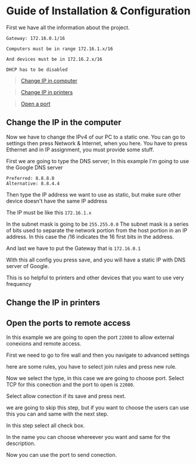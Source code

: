 # Guide of Installation & Configuration

First we have all the information about the project.

```
Gateway: 172.16.0.1/16

Computers must be in range 172.16.1.x/16

And devices must be in 172.16.2.x/16

DHCP has to be disabled
```

> [Change IP in computer](#change-the-ip-in-the-computer)

> [Change IP in printers](#change-the-ip-in-printers)

> [Open a port](#Open-the-ports-to-remote-access)

## Change the IP in the computer

Now we have to change the IPv4 of our PC to a static one.
You can go to settings then press Network & Internet,
when you here. You have to press Ethernet and in IP
assignment, you must provide some stuff.

First we are going to type the DNS server;
In this example I'm going to use the Google DNS server

```
Preferred: 8.8.8.8
Alternative: 8.8.4.4
```

Then type the IP address we want to use as static, but make sure other device doesn't have the same IP address

The IP must be like this `172.16.1.x`

In the subnet mask is going to be `255.255.0.0`
The subnet mask is a series of bits used to separate the network portion from the host portion in an IP address.
In this case the /16 indicates the 16 first bits in the address.

And last we have to put the Gateway that is `172.16.0.1`

With this all config you press save, and you will have a static IP
with DNS server of Google.

This is so helpful to printers and other devices that you want
to use very frequency

## Change the IP in printers


## Open the ports to remote access
In this example we are going to open the port `22080` to allow external
conexions and remote access.

First we need to go to fire wall and then you navigate to advanced settings

here are some rules, you have to select join rules and press new rule.


Now we select the type, in this case we are going to choose port.
Select TCP for this conection and the port to open is `22080`.

Select allow conection if its save and press next.

we are going to skip this step, but if you want to choose the users can use
this you can and same with the next step.

In this step select all check box.

In the name you can choose whereever you want and same for the description.

Now you can use the port to send conection.
